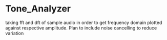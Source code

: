 # Tone_Analyzer
taking fft and dft of sample audio in order to get frequency domain plotted against respective amplitude. Plan to include noise cancelling to reduce variation
